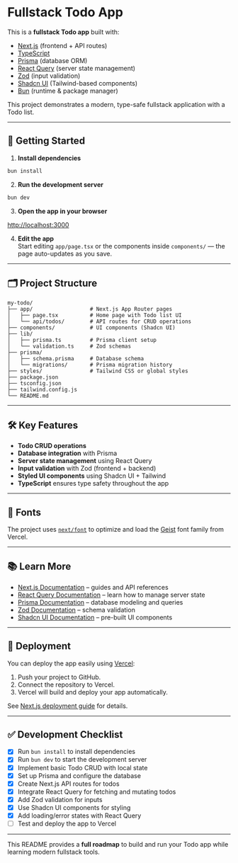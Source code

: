 # Fullstack Todo App

This is a **fullstack Todo app** built with:

- [Next.js](https://nextjs.org) (frontend + API routes)
- [TypeScript](https://www.typescriptlang.org)
- [Prisma](https://www.prisma.io) (database ORM)
- [React Query](https://tanstack.com/query/latest) (server state management)
- [Zod](https://zod.dev) (input validation)
- [Shadcn UI](https://ui.shadcn.com/) (Tailwind-based components)
- [Bun](https://bun.sh/) (runtime & package manager)

This project demonstrates a modern, type-safe fullstack application with a Todo list.

---

## 🚀 Getting Started

1. **Install dependencies**

```bash
bun install
```

2. **Run the development server**

```bash
bun dev
```

3. **Open the app in your browser**

[http://localhost:3000](http://localhost:3000)

4. **Edit the app**  
   Start editing `app/page.tsx` or the components inside `components/` — the page auto-updates as you save.

---

## 🗂 Project Structure

```
my-todo/
├── app/                  # Next.js App Router pages
│   ├── page.tsx          # Home page with Todo list UI
│   └── api/todos/        # API routes for CRUD operations
├── components/           # UI components (Shadcn UI)
├── lib/
│   ├── prisma.ts         # Prisma client setup
│   └── validation.ts     # Zod schemas
├── prisma/
│   ├── schema.prisma     # Database schema
│   └── migrations/       # Prisma migration history
├── styles/               # Tailwind CSS or global styles
├── package.json
├── tsconfig.json
├── tailwind.config.js
└── README.md
```

---

## 🛠 Key Features

- **Todo CRUD operations**
- **Database integration** with Prisma
- **Server state management** using React Query
- **Input validation** with Zod (frontend + backend)
- **Styled UI components** using Shadcn UI + Tailwind
- **TypeScript** ensures type safety throughout the app

---

## 🎨 Fonts

The project uses [`next/font`](https://nextjs.org/docs/app/building-your-application/optimizing/fonts) to optimize and load the [Geist](https://vercel.com/font) font family from Vercel.

---

## 📚 Learn More

- [Next.js Documentation](https://nextjs.org/docs) – guides and API references
- [React Query Documentation](https://tanstack.com/query/latest) – learn how to manage server state
- [Prisma Documentation](https://www.prisma.io/docs/) – database modeling and queries
- [Zod Documentation](https://zod.dev) – schema validation
- [Shadcn UI Documentation](https://ui.shadcn.com/) – pre-built UI components

---

## 🚀 Deployment

You can deploy the app easily using [Vercel](https://vercel.com/new):

1. Push your project to GitHub.
2. Connect the repository to Vercel.
3. Vercel will build and deploy your app automatically.

See [Next.js deployment guide](https://nextjs.org/docs/app/building-your-application/deploying) for details.

---

## ✅ Development Checklist

- [x] Run `bun install` to install dependencies
- [x] Run `bun dev` to start the development server
- [x] Implement basic Todo CRUD with local state
- [x] Set up Prisma and configure the database
- [x] Create Next.js API routes for todos
- [x] Integrate React Query for fetching and mutating todos
- [x] Add Zod validation for inputs
- [x] Use Shadcn UI components for styling
- [x] Add loading/error states with React Query
- [ ] Test and deploy the app to Vercel

---

This README provides a **full roadmap** to build and run your Todo app while learning modern fullstack tools.
